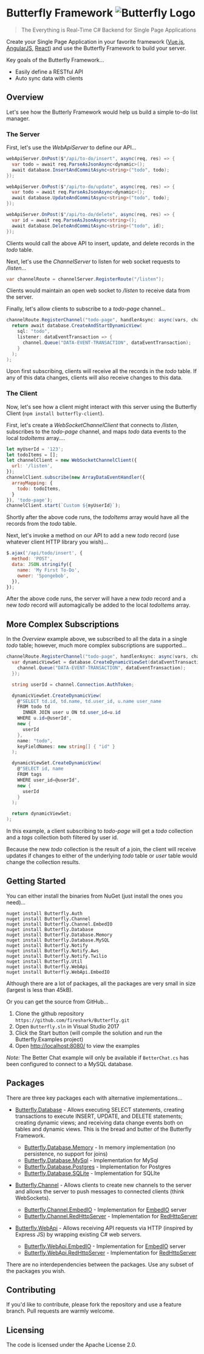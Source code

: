 # Butterfly Framework ![Butterfly Logo](https://raw.githubusercontent.com/firesharkstudios/Butterfly/master/img/logo-40x40.png) 

> The Everything is Real-Time C# Backend for Single Page Applications

Create your Single Page Application in your favorite framework ([Vue.js](https://vuejs.org/), [AngularJS](https://angularjs.org/), [React](https://reactjs.org/)) and use the Butterfly Framework to build your server.

Key goals of the Butterfly Framework...

- Easily define a RESTful API
- Auto sync data with clients

## Overview

Let's see how the Butterly Framework would help us build a simple to-do list manager.

### The Server

First, let's use the *WebApiServer* to define our API...

```csharp
webApiServer.OnPost($"/api/to-do/insert", async(req, res) => {
  var todo = await req.ParseAsJsonAsync<dynamic>();
  await database.InsertAndCommitAsync<string>("todo", todo);
});

webApiServer.OnPost($"/api/to-do/update", async(req, res) => {
  var todo = await req.ParseAsJsonAsync<dynamic>();
  await database.UpdateAndCommitAsync<string>("todo", todo);
});

webApiServer.OnPost($"/api/to-do/delete", async(req, res) => {
  var id = await req.ParseAsJsonAsync<string>();
  await database.DeleteAndCommitAsync<string>("todo", id);
});
```

Clients would call the above API to insert, update, and delete records in the *todo* table.

Next, let's use the *ChannelServer* to listen for web socket requests to */listen*...

```cs
var channelRoute = channelServer.RegisterRoute("/listen");
```

Clients would maintain an open web socket to */listen* to receive data from the server.

Finally, let's allow clients to subscribe to a *todo-page* channel...

```cs
channelRoute.RegisterChannel("todo-page", handlerAsync: async(vars, channel) => {
  return await database.CreateAndStartDynamicView(
    sql: "todo",
    listener: dataEventTransaction => {
      channel.Queue("DATA-EVENT-TRANSACTION", dataEventTransaction);
    }
  );
);
```

Upon first subscribing, clients will receive all the records in the *todo* table.  If any of this data changes, clients will also receive changes to this data.

### The Client

Now, let's see how a client might interact with this server using the Butterfly Client (`npm install butterfly-client`).

First, let's create a *WebSocketChannelClient* that connects to */listen*, subscribes to the *todo-page* channel, and maps *todo* data events to the local *todoItems* array....

```js
let myUserId = '123';
let todoItems = [];
let channelClient = new WebSocketChannelClient({
  url: '/listen',
});
channelClient.subscribe(new ArrayDataEventHandler({
  arrayMapping: {
    todo: todoItems,
  }
}), 'todo-page');
channelClient.start(`Custom ${myUserId}`);
```

Shortly after the above code runs, the *todoItems* array would have all the records from the *todo* table.

Next, let's invoke a method on our API to add a new *todo* record (use whatever client HTTP library you wish)...

```js
$.ajax('/api/todo/insert', {
  method: 'POST',
  data: JSON.stringify({
    name: 'My First To-Do',
    owner: 'Spongebob',
  }),
});
```

After the above code runs, the server will have a new *todo* record and a new *todo* record will automagically be added to the local *todoItems* array.

## More Complex Subscriptions

In the *Overview* example above, we subscribed to all the data in a single *todo* table; however, much more complex subscriptions are supported...

```cs
channelRoute.RegisterChannel("todo-page", handlerAsync: async(vars, channel) => {
  var dynamicViewSet = database.CreateDynamicViewSet(dataEventTransaction => {
    channel.Queue("DATA-EVENT-TRANSACTION", dataEventTransaction);
  });

  string userId = channel.Connection.AuthToken;

  dynamicViewSet.CreateDynamicView(
    @"SELECT td.id, td.name, td.user_id, u.name user_name
    FROM todo td
      INNER JOIN user u ON td.user_id=u.id
    WHERE u.id=@userId",
    new {
      userId
    },
    name: "todo",
    keyFieldNames: new string[] { "id" }	
  );

  dynamicViewSet.CreateDynamicView(
    @"SELECT id, name
    FROM tags
    WHERE user_id=@userId",
    new {
      userId
    }
  );

  return dynamicViewSet;
);
```

In this example, a client subscribing to *todo-page* will get a *todo* collection and a *tags* collection both filtered by user id.  

Because the new *todo* collection is the result of a join, the client will receive updates if changes to either of the underlying *todo* table or *user* table would change the collection results.


## Getting Started

You can either install the binaries from NuGet (just install the ones you need)...

```
nuget install Butterfly.Auth
nuget install Butterfly.Channel
nuget install Butterfly.Channel.EmbedIO
nuget install Butterfly.Database
nuget install Butterfly.Database.Memory
nuget install Butterfly.Database.MySQL
nuget install Butterfly.Notify
nuget install Butterfly.Notify.Aws
nuget install Butterfly.Notify.Twilio
nuget install Butterfly.Util
nuget install Butterfly.WebApi
nuget install Butterfly.WebApi.EmbedIO
```

Although there are a lot of packages, all the packages are very small in size (largest is less than 45kB).


Or you can get the source from GitHub...

1. Clone the github repository `https://github.com/fireshark/Butterfly.git`
1. Open `Butterfly.sln` in Visual Studio 2017
1. Click the Start button (will compile the solution and run the Butterfly.Examples project)
1. Open [http://localhost:8080/](http://localhost:8080) to view the examples

*Note:* The Better Chat example will only be available if `BetterChat.cs` has been configured to connect to a MySQL database.


## Packages

There are three key packages each with alternative implementations...

- [Butterfly.Database](https://firesharkstudios.github.io/Butterfly/Butterfly.Database) - Allows executing SELECT statements, creating transactions to execute INSERT, UPDATE, and DELETE statements; creating dynamic views; and receiving data change events both on tables and dynamic views.  This is the bread and butter of the Butterfly Framework.

  - [Butterfly.Database.Memory](https://firesharkstudios.github.io/Butterfly/Butterfly.Database.Memory) - In memory implementation (no persistence, no support for joins)
  - [Butterfly.Database.MySql](https://firesharkstudios.github.io/Butterfly/Butterfly.Database.MySql) - Implementation for MySql
  - [Butterfly.Database.Postgres](https://firesharkstudios.github.io/Butterfly/Butterfly.Database.Postgres) - Implementation for Postgres
  - [Butterfly.Database.SQLite](https://firesharkstudios.github.io/Butterfly/Butterfly.Database.SQLite) - Implementation for SQLIte
 
- [Butterfly.Channel](https://firesharkstudios.github.io/Butterfly/Butterfly.Channel) - Allows clients to create new channels to the server and allows the server to push messages to connected clients (think WebSockets).

  - [Butterfly.Channel.EmbedIO](https://firesharkstudios.github.io/Butterfly/Butterfly.Channel.EmbedIO) - Implementation for [EmbedIO](https://github.com/unosquare/embedio) server
  - [Butterfly.Channel.RedHttpServer](https://firesharkstudios.github.io/Butterfly/Butterfly.Channel.RedHttpServer) - Implementation for [RedHttpServer](https://github.com/rosenbjerg/RedHttpServer.CSharp)

- [Butterfly.WebApi](https://firesharkstudios.github.io/Butterfly/Butterfly.WebApi) - Allows receiving API requests via HTTP (inspired by Express JS) by wrapping existing C# web servers.

  - [Butterfly.WebApi.EmbedIO](https://firesharkstudios.github.io/Butterfly/Butterfly.WebApi.EmbedIO) - Implementation for [EmbedIO](https://github.com/unosquare/embedio) server
  - [Butterfly.WebApi.RedHttpServer](https://firesharkstudios.github.io/Butterfly/Butterfly.WebApi.RedHttpServer) - Implementation for [RedHttpServer](https://github.com/rosenbjerg/RedHttpServer.CSharp)

There are no interdependencies between the packages. Use any subset of the packages you wish.

## Contributing

If you'd like to contribute, please fork the repository and use a feature
branch. Pull requests are warmly welcome.

## Licensing

The code is licensed under the Apache License 2.0.  

